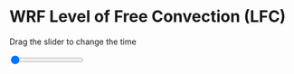 <h1>WRF Level of Free Convection (LFC)</h1>
<p>Drag the slider to change the time</p>

<div class="slidecontainer">
<input oninput='setImage(this)' class="slider" type="range" min="0" max="37" value="0" step="1" />
<img id='img'/>
</div>

<script>
var img = document.getElementById('img');
var img_array = ['/assets/images/wrf/lc_wrfout_d01_2020-06-25_12:00:00.png',
'/assets/images/wrf/lc_wrfout_d01_2020-06-25_13:00:00.png',
'/assets/images/wrf/lc_wrfout_d01_2020-06-25_14:00:00.png',
'/assets/images/wrf/lc_wrfout_d01_2020-06-25_15:00:00.png',
'/assets/images/wrf/lc_wrfout_d01_2020-06-25_16:00:00.png',
'/assets/images/wrf/lc_wrfout_d01_2020-06-25_17:00:00.png',
'/assets/images/wrf/lc_wrfout_d01_2020-06-25_18:00:00.png',
'/assets/images/wrf/lc_wrfout_d01_2020-06-25_19:00:00.png',
'/assets/images/wrf/lc_wrfout_d01_2020-06-25_20:00:00.png',
'/assets/images/wrf/lc_wrfout_d01_2020-06-25_21:00:00.png',
'/assets/images/wrf/lc_wrfout_d01_2020-06-25_22:00:00.png',
'/assets/images/wrf/lc_wrfout_d01_2020-06-25_23:00:00.png',
'/assets/images/wrf/lc_wrfout_d01_2020-06-26_00:00:00.png',
'/assets/images/wrf/lc_wrfout_d01_2020-06-26_01:00:00.png',
'/assets/images/wrf/lc_wrfout_d01_2020-06-26_02:00:00.png',
'/assets/images/wrf/lc_wrfout_d01_2020-06-26_03:00:00.png',
'/assets/images/wrf/lc_wrfout_d01_2020-06-26_04:00:00.png',
'/assets/images/wrf/lc_wrfout_d01_2020-06-26_05:00:00.png',
'/assets/images/wrf/lc_wrfout_d01_2020-06-26_06:00:00.png',
'/assets/images/wrf/lc_wrfout_d01_2020-06-26_07:00:00.png',
'/assets/images/wrf/lc_wrfout_d01_2020-06-26_08:00:00.png',
'/assets/images/wrf/lc_wrfout_d01_2020-06-26_09:00:00.png',
'/assets/images/wrf/lc_wrfout_d01_2020-06-26_10:00:00.png',
'/assets/images/wrf/lc_wrfout_d01_2020-06-26_11:00:00.png',
'/assets/images/wrf/lc_wrfout_d01_2020-06-26_12:00:00.png',
'/assets/images/wrf/lc_wrfout_d01_2020-06-26_13:00:00.png',
'/assets/images/wrf/lc_wrfout_d01_2020-06-26_14:00:00.png',
'/assets/images/wrf/lc_wrfout_d01_2020-06-26_15:00:00.png',
'/assets/images/wrf/lc_wrfout_d01_2020-06-26_16:00:00.png',
'/assets/images/wrf/lc_wrfout_d01_2020-06-26_17:00:00.png',
'/assets/images/wrf/lc_wrfout_d01_2020-06-26_18:00:00.png',
'/assets/images/wrf/lc_wrfout_d01_2020-06-26_19:00:00.png',
'/assets/images/wrf/lc_wrfout_d01_2020-06-26_20:00:00.png',
'/assets/images/wrf/lc_wrfout_d01_2020-06-26_21:00:00.png',
'/assets/images/wrf/lc_wrfout_d01_2020-06-26_22:00:00.png',
'/assets/images/wrf/lc_wrfout_d01_2020-06-26_23:00:00.png',
'/assets/images/wrf/lc_wrfout_d01_2020-06-27_00:00:00.png',];
function setImage(obj)
{
        var value = obj.value;
        img.src = img_array[value];

}
</script>
